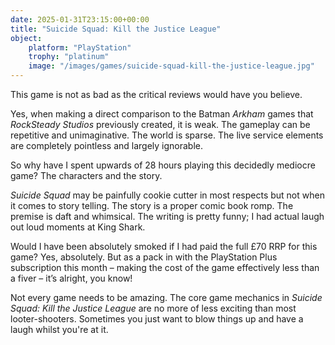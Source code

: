 ```yaml
---
date: 2025-01-31T23:15:00+00:00
title: "Suicide Squad: Kill the Justice League"
object:
    platform: "PlayStation"
    trophy: "platinum"
    image: "/images/games/suicide-squad-kill-the-justice-league.jpg"
---
```


This game is not as bad as the critical reviews would have you believe. 

Yes, when making a direct comparison to the Batman *Arkham* games that *RockSteady Studios* previously created, it is weak. The gameplay can be repetitive and unimaginative. The world is sparse. The live service elements are completely pointless and largely ignorable. 

So why have I spent upwards of 28 hours playing this decidedly mediocre game? The characters and the story.

*Suicide Squad* may be painfully cookie cutter in most respects but not when it comes to story telling. The story is a proper comic book romp. The premise is daft and whimsical. The writing is pretty funny; I had actual laugh out loud moments at King Shark.

Would I have been absolutely smoked if I had paid the full £70 RRP for this game? Yes, absolutely. But as a pack in with the PlayStation Plus subscription this month – making the cost of the game effectively less than a fiver – it’s alright, you know!

Not every game needs to be amazing. The core game mechanics in *Suicide Squad: Kill the Justice League* are no more of less exciting than most looter-shooters. Sometimes you just want to blow things up and have a laugh whilst you're at it.

